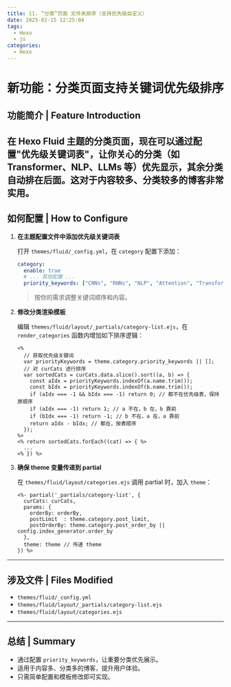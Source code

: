 ```yaml
---
title: 11. “分类”页面 文件夹排序（支持优先级自定义）
date: 2025-02-15 12:25:04
tags: 
  - Hexo
  - js
categories: 
  - Hexo
---
```


# 新功能：分类页面支持关键词优先级排序

## 功能简介 | Feature Introduction

在 Hexo Fluid 主题的分类页面，现在可以通过配置"优先级关键词表"，让你关心的分类（如 Transformer、NLP、LLMs 等）优先显示，其余分类自动排在后面。这对于内容较多、分类较多的博客非常实用。
---

## 如何配置 | How to Configure

1. **在主题配置文件中添加优先级关键词表**

   打开 `themes/fluid/_config.yml`，在 `category` 配置下添加：

   ```yaml
   category:
     enable: true
     # ... 其他配置 ...
     priority_keywords: ["CNNs", "RNNs", "NLP", "Attention", "Transformer",  "LLMs", "System", "Hexo", "Projects"]
   ```
   > 按你的需求调整关键词顺序和内容。

2. **修改分类渲染模板**

   编辑 `themes/fluid/layout/_partials/category-list.ejs`，在 `render_categories` 函数内增加如下排序逻辑：

   ```ejs
   <% 
     // 获取优先级关键词
     var priorityKeywords = theme.category.priority_keywords || [];
     // 对 curCats 进行排序
     var sortedCats = curCats.data.slice().sort((a, b) => {
       const aIdx = priorityKeywords.indexOf(a.name.trim());
       const bIdx = priorityKeywords.indexOf(b.name.trim());
       if (aIdx === -1 && bIdx === -1) return 0; // 都不在优先级表，保持原顺序
       if (aIdx === -1) return 1; // a 不在，b 在，b 靠前
       if (bIdx === -1) return -1; // b 不在，a 在，a 靠前
       return aIdx - bIdx; // 都在，按表顺序
     });
   %>
   <% return sortedCats.forEach((cat) => { %>
     ...
   <% }) %>
   ```

3. **确保 theme 变量传递到 partial**

   在 `themes/fluid/layout/categories.ejs` 调用 partial 时，加入 `theme`：

   ```ejs
   <%- partial('_partials/category-list', {
     curCats: curCats,
     params: {
       orderBy: orderBy,
       postLimit  : theme.category.post_limit,
       postOrderBy: theme.category.post_order_by || config.index_generator.order_by
     },
     theme: theme // 传递 theme
   }) %>
   ```

---

## 涉及文件 | Files Modified

- `themes/fluid/_config.yml`
- `themes/fluid/layout/_partials/category-list.ejs`
- `themes/fluid/layout/categories.ejs`

---


## 总结 | Summary

- 通过配置 `priority_keywords`，让重要分类优先展示。
- 适用于内容多、分类多的博客，提升用户体验。
- 只需简单配置和模板修改即可实现。




